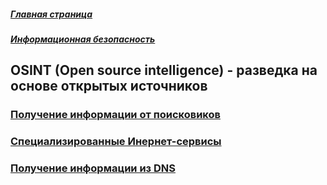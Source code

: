 ##### [Главная страница](../../index.md)
##### [Информационная безопасность](../index.md)
## OSINT (Open source intelligence) - разведка на основе открытых источников
### [Получение информации от поисковиков](./ghdb.md)
### [Специализированные Инернет-сервисы](./services.md)
### [Получение информации из DNS](./nslookup.md)
